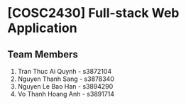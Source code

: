 # [COSC2430] Full-stack Web Application

## Team Members
1. Tran Thuc Ai Quynh - s3872104
2. Nguyen Thanh Sang - s3878340  
3. Nguyen Le Bao Han - s3894290  
4. Vo Thanh Hoang Anh - s3891714